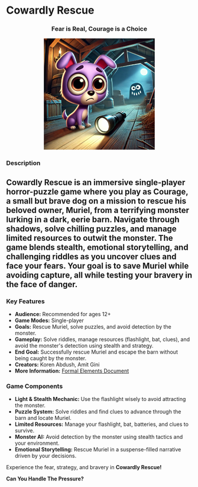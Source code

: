 # Cowardly Rescue

<div align="center">
  <h3><strong>Fear is Real, Courage is a Choice</strong></h3>
</div>

<div align="center">
  <img src="Cowardly Dog Rescue.jpg" width="300"/>
</div>

### Description
Cowardly Rescue is an immersive single-player horror-puzzle game where you play as Courage, a small but brave dog on a mission to rescue his beloved owner, Muriel, from a terrifying monster lurking in a dark, eerie barn. Navigate through shadows, solve chilling puzzles, and manage limited resources to outwit the monster. The game blends stealth, emotional storytelling, and challenging riddles as you uncover clues and face your fears. Your goal is to save Muriel while avoiding capture, all while testing your bravery in the face of danger.
---
### Key Features

- **Audience:** Recommended for ages 12+  
- **Game Modes:** Single-player  
- **Goals:** Rescue Muriel, solve puzzles, and avoid detection by the monster.  
- **Gameplay:** Solve riddles, manage resources (flashlight, bat, clues), and avoid the monster's detection using stealth and strategy.  
- **End Goal:** Successfully rescue Muriel and escape the barn without being caught by the monster.  
- **Creators:** Koren Abdush, Amit Gini  
- **More Information:** [Formal Elements Document](https://github.com/GiniProj/Cowardly-Rescue/blob/main/Formal-elements.md)  

### Game Components

- **Light & Stealth Mechanic:** Use the flashlight wisely to avoid attracting the monster.
- **Puzzle System:** Solve riddles and find clues to advance through the barn and locate Muriel.
- **Limited Resources:** Manage your flashlight, bat, batteries, and clues to survive.
- **Monster AI:** Avoid detection by the monster using stealth tactics and your environment.
- **Emotional Storytelling:** Rescue Muriel in a suspense-filled narrative driven by your decisions.

Experience the fear, strategy, and bravery in **Cowardly Rescue!**

**Can You Handle The Pressure?**

